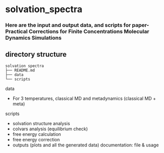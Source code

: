 # solvation_spectra

### Here are the input and output data, and scripts for paper- Practical Corrections for Finite Concentrations Molecular Dynamics Simulations

## directory structure
```
solvation spectra
├── README.md
├── data
└── scripts
```

data
- For 3 temperatures, classical MD and metadynamics (classical MD + meta)

scripts 
- solvation structure analysis
- colvars analysis (equilibrium check)
- free energy calculation
- free energy correction
- outputs (plots and all the generated data)
documentation: file & usage

    